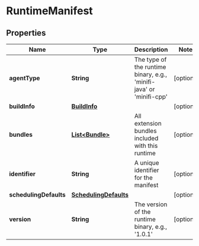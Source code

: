 # RuntimeManifest

## Properties
Name | Type | Description | Notes
------------ | ------------- | ------------- | -------------
**agentType** | **String** | The type of the runtime binary, e.g., &#x27;minifi-java&#x27; or &#x27;minifi-cpp&#x27; |  [optional]
**buildInfo** | [**BuildInfo**](BuildInfo.md) |  |  [optional]
**bundles** | [**List&lt;Bundle&gt;**](Bundle.md) | All extension bundles included with this runtime |  [optional]
**identifier** | **String** | A unique identifier for the manifest |  [optional]
**schedulingDefaults** | [**SchedulingDefaults**](SchedulingDefaults.md) |  |  [optional]
**version** | **String** | The version of the runtime binary, e.g., &#x27;1.0.1&#x27; |  [optional]
